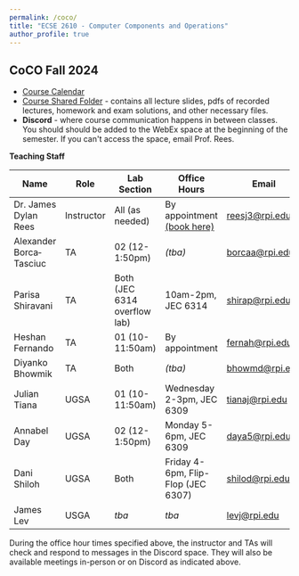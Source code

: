 ```yaml
---
permalink: /coco/
title: "ECSE 2610 - Computer Components and Operations"
author_profile: true
---
```


## CoCO Fall 2024

* [Course Calendar](https://docs.google.com/spreadsheets/d/1ZMBrMZQafYQkDq-hXXXMoT3DYaLaOsYWDn9MzZFm504/edit?usp=sharing)
* [Course Shared Folder](https://u.pcloud.link/publink/show?code=kZvtBO0ZLH4q6HXwWdktRzuunSGw6XPYlf57) - contains all lecture slides, pdfs of recorded lectures, homework and exam solutions, and other necessary files.
* **Discord** - where course communication happens in between classes.  You should should be added to the WebEx space at the beginning of the semester.  If you can't access the space, email Prof. Rees.

**Teaching Staff**

| Name  | Role | Lab Section | Office Hours | Email | Discord Name |
| ------------- | ------------- | ------------- | ------------- | ------------- | ------------- |
| Dr. James Dylan Rees | Instructor  | All (as needed)  | By appointment [(book here)](https://calendly.com/reesj3/coco-office-hours) | reesj3@rpi.edu  | j.dylanrees |
| Alexander Borca‐Tasciuc  | TA  | 02 (12-1:50pm)  | *(tba)* | borcaa@rpi.edu  | alexborca |
| Parisa Shiravani | TA  | Both (JEC 6314 overflow lab)  | 10am-2pm, JEC 6314 | shirap@rpi.edu  | parisan_sh |
| Heshan Fernando | TA  | 01 (10-11:50am)  | By appointment | fernah@rpi.edu  | Heshan |
| Diyanko Bhowmik | TA  | Both  | *(tba)* | bhowmd@rpi.edu  | diyanko |
| Julian Tiana | UGSA  | 01 (10-11:50am)  | Wednesday 2-3pm, JEC 6309 | tianaj@rpi.edu | succulent2000 |
| Annabel Day | UGSA  | 02 (12-1:50pm)   | Monday 5-6pm, JEC 6309 | daya5@rpi.edu | catalyst_26 |
| Dani Shiloh | UGSA  | Both | Friday 4-6pm, Flip-Flop (JEC 6307) | shilod@rpi.edu | neothesomething |
| James Lev | USGA | *tba* | *tba* | levj@rpi.edu | gamese | 

During the office hour times specified above, the instructor and TAs will check and respond to messages in the Discord space.  They will also be available meetings in-person or on Discord as indicated above.


